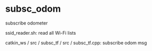 # subsc_odom
subscribe odometer

ssid_reader.sh: read all Wi-Fi lists

catkin_ws / src / subsc_tf / src / subsc_tf.cpp: subscribe odom msg
